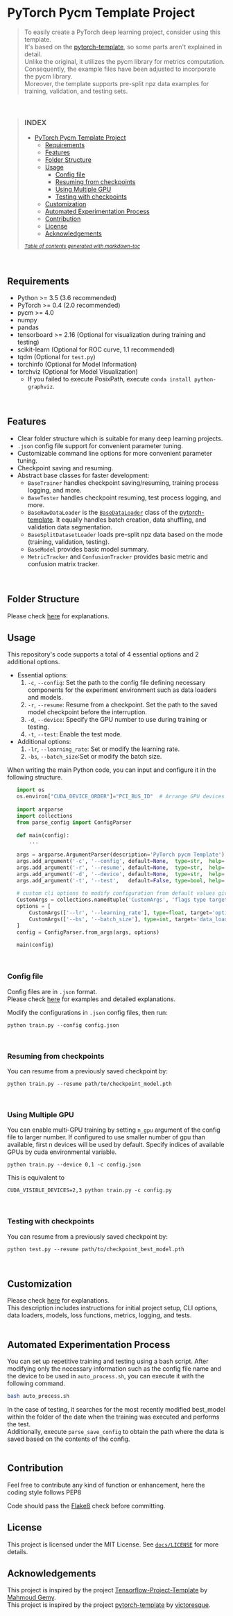 # PyTorch Pycm Template Project

> To easily create a PyTorch deep learning project, consider using this template.    
> It's based on the [pytorch-template](https://github.com/victoresque/pytorch-template), so some parts aren't explained in detail.    
> Unlike the original, it utilizes the pycm library for metrics computation.    
> Consequently, the example files have been adjusted to incorporate the pycm library.     
> Moreover, the template supports pre-split npz data examples for training, validation, and testing sets.    

<br>

> ### **INDEX**
> - [PyTorch Pycm Template Project](#pytorch-pycm-template-project)
>    * [Requirements](#requirements)
>    * [Features](#features)
>    * [Folder Structure](#folder-structure)
>    * [Usage](#usage)
>        + [Config file](#config-file)
>        + [Resuming from checkpoints](#resuming-from-checkpoints)
>        + [Using Multiple GPU](#using-multiple-gpu)
>        + [Testing with checkpoints](#testing-with-checkpoints)
>    * [Customization](#customization)
>    * [Automated Experimentation Process](#automated-experimentation-process)
>    * [Contribution](#contribution)
>    * [License](#license)
>    * [Acknowledgements](#acknowledgements)
> 
> <small><i><a href='http://ecotrust-canada.github.io/markdown-toc/'>Table of contents generated with markdown-toc</a></i></small>

<br>

## Requirements

* Python >= 3.5 (3.6 recommended)
* PyTorch >= 0.4 (2.0 recommended)
* pycm >= 4.0
* numpy
* pandas
* tensorboard >= 2.16 (Optional for visualization during training and testing)
* scikit-learn (Optional for ROC curve, 1.1 recommended)
* tqdm (Optional for `test.py`)
* torchinfo (Optional for Model Information)
* torchviz (Optional for Model Visualization)
    * If you failed to execute PosixPath, execute `conda install python-graphviz`.
<br>

## Features

* Clear folder structure which is suitable for many deep learning projects.
* `.json` config file support for convenient parameter tuning.
* Customizable command line options for more convenient parameter tuning.
* Checkpoint saving and resuming.
* Abstract base classes for faster development:
  * `BaseTrainer` handles checkpoint saving/resuming, training process logging, and more.
  * `BaseTester` handles checkpoint resuming, test process logging, and more.
  * `BaseRawDataLoader` is the [`BaseDataLoader`](https://github.com/victoresque/pytorch-template/blob/master/base/base_data_loader.py) class of the [pytorch-template](https://github.com/victoresque/pytorch-template). It equally handles batch creation, data shuffling, and validation data segmentation.
  * `BaseSplitDatasetLoader` loads pre-split npz data based on the mode (training, validation, testing).
  * `BaseModel` provides basic model summary.
  * `MetricTracker` and `ConfusionTracker` provides basic metric and confusion matrix tracker.  
<br>

## Folder Structure

Please check [here](docs/folder_structure.md) for explanations.

## Usage

This repository's code supports a total of 4 essential options and 2 additional options.   
* Essential options:
    1. `-c`, `--config`: Set the path to the config file defining necessary components for the experiment environment such as data loaders and models.
    2. `-r`, `--resume`: Resume from a checkpoint. Set the path to the saved model checkpoint before the interruption.
    3. `-d`, `--device`: Specify the GPU number to use during training or testing.
    4. `-t`, `--test`: Enable the test mode.
* Additional options:
    1. `-lr`, `--learning_rate`: Set or modify the learning rate.
    2. `-bs`, `--batch_size`:Set or modify the batch size.

When writing the main Python code, you can input and configure it in the following structure.  
 ```python
    import os
    os.environ["CUDA_DEVICE_ORDER"]="PCI_BUS_ID"  # Arrange GPU devices starting from 0
    
    import argparse
    import collections
    from parse_config import ConfigParser
    
    def main(config):
        ...
    
    args = argparse.ArgumentParser(description='PyTorch pycm Template')
    args.add_argument('-c', '--config', default=None,  type=str,  help='config file path (default: None)')
    args.add_argument('-r', '--resume', default=None,  type=str,  help='path to latest checkpoint (default: None)')
    args.add_argument('-d', '--device', default=None,  type=str,  help='indices of GPUs to enable (default: all)')
    args.add_argument('-t', '--test',   default=False, type=bool, help='Whether to enable test mode (default: False)')
    
    # custom cli options to modify configuration from default values given in json file.
    CustomArgs = collections.namedtuple('CustomArgs', 'flags type target')
    options = [
        CustomArgs(['--lr', '--learning_rate'], type=float, target='optimizer;args;lr'),
        CustomArgs(['--bs', '--batch_size'], type=int, target='data_loader;args;batch_size')
    ]
    config = ConfigParser.from_args(args, options)
    
    main(config)
 ```
<br>

### Config file

Config files are in `.json` format.    
Please check [here](docs/config.md) for examples and detailed explanations.

Modify the configurations in `.json` config files, then run:

  ```
  python train.py --config config.json
  ```
<br>

### Resuming from checkpoints

You can resume from a previously saved checkpoint by:

  ```
  python train.py --resume path/to/checkpoint_model.pth
  ```
<br>

### Using Multiple GPU

You can enable multi-GPU training by setting `n_gpu` argument of the config file to larger number.
If configured to use smaller number of gpu than available, first n devices will be used by default.
Specify indices of available GPUs by cuda environmental variable.
  ```
  python train.py --device 0,1 -c config.json
  ```
  This is equivalent to
  ```
  CUDA_VISIBLE_DEVICES=2,3 python train.py -c config.py
  ```
<br>

### Testing with checkpoints

You can resume from a previously saved checkpoint by:

  ```
  python test.py --resume path/to/checkpoint_best_model.pth
  ```
<br>

## Customization

Please check [here](docs/customization.md) for explanations.   
This description includes instructions for initial project setup, CLI options, data loaders, models, loss functions, metrics, logging, and tests.   
<br>

## Automated Experimentation Process

You can set up repetitive training and testing using a bash script. After modifying only the necessary information such as the config file name and the device to be used in `auto_process.sh`, you can execute it with the following command.
```bash
bash auto_process.sh
```
In the case of testing, it searches for the most recently modified best_model within the folder of the date when the training was executed and performs the test.    
Additionally, execute `parse_save_config` to obtain the path where the data is saved based on the contents of the config.     
<br>

## Contribution

Feel free to contribute any kind of function or enhancement, here the coding style follows PEP8

Code should pass the [Flake8](http://flake8.pycqa.org/en/latest/) check before committing.
<br>

## License

This project is licensed under the MIT License. See [`docs/LICENSE`](docs/LICENSE) for more details.
<br>

## Acknowledgements

This project is inspired by the project [Tensorflow-Project-Template](https://github.com/MrGemy95/Tensorflow-Project-Template) by [Mahmoud Gemy](https://github.com/MrGemy95).        
This project is inspired by the project [pytorch-template](https://github.com/victoresque/pytorch-template) by [victoresque](https://github.com/victoresque).
<br>
